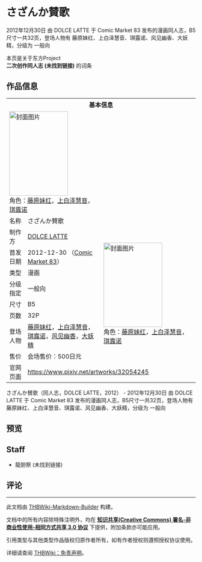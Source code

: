 # さざんか賛歌

<!-- source html: G:\repos\THBWiki-Markdown-Builder\THBWikiMarkdown\Temp\main\0\05\ns0%3A%E3%81%95%E3%81%96%E3%82%93%E3%81%8B%E8%B3%9B%E6%AD%8C.html -->

2012年12月30日 由 DOLCE LATTE 于 Comic Market 83 发布的漫画同人志，B5尺寸一共32页，登场人物有 藤原妹红、上白泽慧音、琪露诺、风见幽香、大妖精，分级为 一般向

本页是关于东方Project  
 **二次创作同人志 (未找到链接)** 的词条

## 作品信息

<table><tbody><tr><th colspan="3">基本信息</th></tr><tr><td class="cover-artwork-mobile" colspan="2"><a href="./文件-さざんか賛歌封面.jpg.md" class="image" title="封面图片"><img alt="封面图片" src="https://upload.thwiki.cc/thumb/4/4d/%E3%81%95%E3%81%96%E3%82%93%E3%81%8B%E8%B3%9B%E6%AD%8C%E5%B0%81%E9%9D%A2.jpg/156px-%E3%81%95%E3%81%96%E3%82%93%E3%81%8B%E8%B3%9B%E6%AD%8C%E5%B0%81%E9%9D%A2.jpg" decoding="async" loading="lazy" width="156" height="224" srcset="https://upload.thwiki.cc/thumb/4/4d/%E3%81%95%E3%81%96%E3%82%93%E3%81%8B%E8%B3%9B%E6%AD%8C%E5%B0%81%E9%9D%A2.jpg/234px-%E3%81%95%E3%81%96%E3%82%93%E3%81%8B%E8%B3%9B%E6%AD%8C%E5%B0%81%E9%9D%A2.jpg 1.5x, https://upload.thwiki.cc/thumb/4/4d/%E3%81%95%E3%81%96%E3%82%93%E3%81%8B%E8%B3%9B%E6%AD%8C%E5%B0%81%E9%9D%A2.jpg/312px-%E3%81%95%E3%81%96%E3%82%93%E3%81%8B%E8%B3%9B%E6%AD%8C%E5%B0%81%E9%9D%A2.jpg 2x" data-file-width="428" data-file-height="614"></a><div class="cover-char">角色：<a href="./藤原妹红.md" title="藤原妹红">藤原妹红</a>，<a href="./上白泽慧音.md" title="上白泽慧音">上白泽慧音</a>，<a href="./琪露诺.md" title="琪露诺">琪露诺</a></div></td>
</tr><tr><td class="label">名称</td><td colspan="2"> さざんか賛歌 </td></tr><tr><td class="label">制作方</td><td><a href="./DOLCE_LATTE.md" title="DOLCE LATTE">DOLCE LATTE</a></td><td class="cover-artwork" rowspan="8" style="min-width:224px;"><a href="./文件-さざんか賛歌封面.jpg.md" class="image" title="封面图片"><img alt="封面图片" src="https://upload.thwiki.cc/thumb/4/4d/%E3%81%95%E3%81%96%E3%82%93%E3%81%8B%E8%B3%9B%E6%AD%8C%E5%B0%81%E9%9D%A2.jpg/156px-%E3%81%95%E3%81%96%E3%82%93%E3%81%8B%E8%B3%9B%E6%AD%8C%E5%B0%81%E9%9D%A2.jpg" decoding="async" loading="lazy" width="156" height="224" srcset="https://upload.thwiki.cc/thumb/4/4d/%E3%81%95%E3%81%96%E3%82%93%E3%81%8B%E8%B3%9B%E6%AD%8C%E5%B0%81%E9%9D%A2.jpg/234px-%E3%81%95%E3%81%96%E3%82%93%E3%81%8B%E8%B3%9B%E6%AD%8C%E5%B0%81%E9%9D%A2.jpg 1.5x, https://upload.thwiki.cc/thumb/4/4d/%E3%81%95%E3%81%96%E3%82%93%E3%81%8B%E8%B3%9B%E6%AD%8C%E5%B0%81%E9%9D%A2.jpg/312px-%E3%81%95%E3%81%96%E3%82%93%E3%81%8B%E8%B3%9B%E6%AD%8C%E5%B0%81%E9%9D%A2.jpg 2x" data-file-width="428" data-file-height="614"></a><div class="cover-char">角色：<a href="./藤原妹红.md" title="藤原妹红">藤原妹红</a>，<a href="./上白泽慧音.md" title="上白泽慧音">上白泽慧音</a>，<a href="./琪露诺.md" title="琪露诺">琪露诺</a></div></td>
</tr><tr><td class="label">首发日期</td><td>2012-12-30&#160;（<a href="/展会作品列表?e=Comic+Market%2383">Comic Market 83</a>）</td></tr><tr><td class="label">类型</td><td>漫画</td></tr><tr><td class="label">分级指定</td><td>一般向</td></tr><tr><td class="label">尺寸</td><td>B5</td></tr><tr><td class="label">页数</td><td>32P</td></tr><tr><td class="label">登场人物</td><td><a href="./藤原妹红.md" title="藤原妹红">藤原妹红</a>，<a href="./上白泽慧音.md" title="上白泽慧音">上白泽慧音</a>，<a href="./琪露诺.md" title="琪露诺">琪露诺</a>，<a href="./风见幽香.md" title="风见幽香">风见幽香</a>，<a href="./大妖精.md" title="大妖精">大妖精</a></td></tr><tr><td class="label">售价</td><td>会场售价：500日元</td></tr>
<tr><td class="label">官网页面</td><td colspan="2"><a rel="nofollow" class="external free" href="https://www.pixiv.net/artworks/32054245">https://www.pixiv.net/artworks/32054245</a></td></tr></tbody></table>

さざんか賛歌（同人志，DOLCE LATTE，2012） - 2012年12月30日 由 DOLCE LATTE 于 Comic Market 83 发布的漫画同人志，B5尺寸一共32页，登场人物有 藤原妹红、上白泽慧音、琪露诺、风见幽香、大妖精，分级为 一般向

## 预览

## Staff
- 龍胆祭 (未找到链接)


## 评论




---

此文档由 [THBWiki-Markdown-Builder](https://github.com/Delsin-Yu/THBWiki-Markdown-Builder) 构建。

文档中的所有内容除特殊注明外，均在 [**知识共享(Creative Commons) 署名-非商业性使用-相同方式共享 3.0 协议**](https://creativecommons.org/licenses/by-sa/3.0/deed.zh-hans) 下提供，附加条款亦可能应用。

引用类型与其他类型作品版权归原作者所有，如有作者授权则遵照授权协议使用。

详细请查阅 [THBWiki：免责声明](https://thbwiki.cc/THBWiki:%E5%85%8D%E8%B4%A3%E5%A3%B0%E6%98%8E)。

